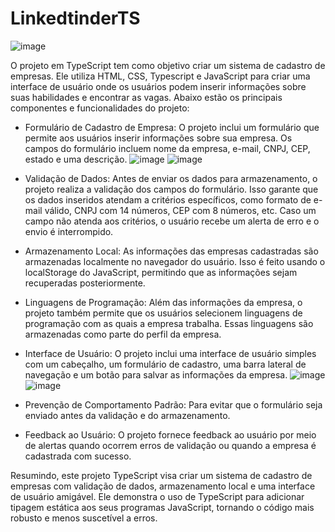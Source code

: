 # LinkedtinderTS
![image](https://github.com/brunnagual/LinkedtinderTS/assets/109802322/602d4ec0-b718-4954-a876-a946b1c950de)

O projeto em TypeScript tem como objetivo criar um sistema de cadastro de empresas. 
Ele utiliza HTML, CSS, Typescript e JavaScript para criar uma interface de usuário onde os usuários podem inserir informações sobre suas habilidades e encontrar as vagas. 
Abaixo estão os principais componentes e funcionalidades do projeto:

- Formulário de Cadastro de Empresa: O projeto inclui um formulário que permite aos usuários inserir informações sobre sua empresa. Os campos do formulário incluem nome da empresa, e-mail, CNPJ, CEP, estado e uma descrição.
![image](https://github.com/brunnagual/LinkedtinderTS/assets/109802322/ca90070c-9792-4077-b75d-2a993911bad6)
![image](https://github.com/brunnagual/LinkedtinderTS/assets/109802322/f90c509e-a8fc-434b-ae4e-0982a091d6ed)

- Validação de Dados: Antes de enviar os dados para armazenamento, o projeto realiza a validação dos campos do formulário. Isso garante que os dados inseridos atendam a critérios específicos, como formato de e-mail válido, CNPJ com 14 números, CEP com 8 números, etc. Caso um campo não atenda aos critérios, o usuário recebe um alerta de erro e o envio é interrompido.

- Armazenamento Local: As informações das empresas cadastradas são armazenadas localmente no navegador do usuário. Isso é feito usando o localStorage do JavaScript, permitindo que as informações sejam recuperadas posteriormente.

- Linguagens de Programação: Além das informações da empresa, o projeto também permite que os usuários selecionem linguagens de programação com as quais a empresa trabalha. Essas linguagens são armazenadas como parte do perfil da empresa.

- Interface de Usuário: O projeto inclui uma interface de usuário simples com um cabeçalho, um formulário de cadastro, uma barra lateral de navegação e um botão para salvar as informações da empresa.
![image](https://github.com/brunnagual/LinkedtinderTS/assets/109802322/6d905a02-9fb5-49ff-bba2-adc252777870)
![image](https://github.com/brunnagual/LinkedtinderTS/assets/109802322/871a912b-b751-4226-bc03-2d4fabf9207c)


- Prevenção de Comportamento Padrão: Para evitar que o formulário seja enviado antes da validação e do armazenamento.

- Feedback ao Usuário: O projeto fornece feedback ao usuário por meio de alertas quando ocorrem erros de validação ou quando a empresa é cadastrada com sucesso.

Resumindo, este projeto TypeScript visa criar um sistema de cadastro de empresas com validação de dados, armazenamento local e uma interface de usuário amigável. Ele demonstra o uso de TypeScript para adicionar tipagem estática aos seus programas JavaScript, tornando o código mais robusto e menos suscetível a erros.
